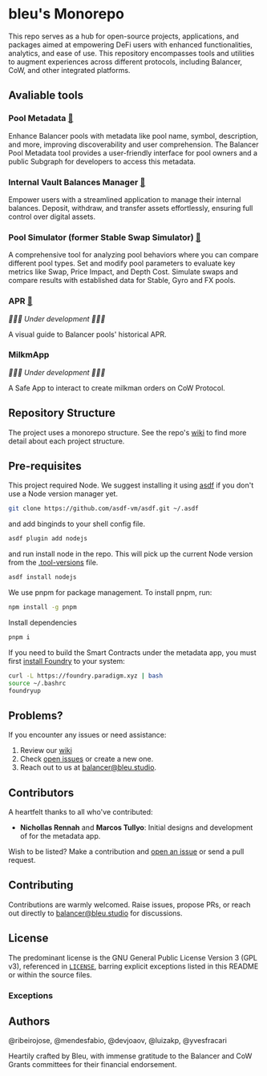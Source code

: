 # bleu's Monorepo

This repo serves as a hub for open-source projects, applications, and packages aimed at empowering DeFi users with enhanced functionalities, analytics, and ease of use. This repository encompasses tools and utilities to augment experiences across different protocols, including Balancer, CoW, and other integrated platforms.

## Avaliable tools

### Pool Metadata [🔗](https://tools.balancer.blue/metadata)

Enhance Balancer pools with metadata like pool name, symbol, description, and more, improving discoverability and user comprehension. The Balancer Pool Metadata tool provides a user-friendly interface for pool owners and a public Subgraph for developers to access this metadata.

### Internal Vault Balances Manager [🔗](https://tools.balancer.blue/internalbalances)

Empower users with a streamlined application to manage their internal balances. Deposit, withdraw, and transfer assets effortlessly, ensuring full control over digital assets.

### Pool Simulator (former Stable Swap Simulator) [🔗](https://tools.balancer.blue/poolsimulator)

A comprehensive tool for analyzing pool behaviors where you can compare different pool types. Set and modify pool parameters to evaluate key metrics like Swap, Price Impact, and Depth Cost. Simulate swaps and compare results with established data for Stable, Gyro and FX pools.

### APR [🔗](https://tools.balancer.blue/apr)

_👷👷👷 Under development 👷👷👷_

A visual guide to Balancer pools' historical APR.

### MilkmApp

_👷👷👷 Under development 👷👷👷_

A Safe App to interact to create milkman orders on CoW Protocol.

## Repository Structure

The project uses a monorepo structure. See the repo's [wiki](https://github.com/bleu-fi/monorepo/wiki) to find more detail about each project structure.

## Pre-requisites

This project required Node. We suggest installing it using [asdf](https://asdf-vm.com/) if you don't use a Node version manager yet.

```bash
git clone https://github.com/asdf-vm/asdf.git ~/.asdf
```

and add binginds to your shell config file.

```bash
asdf plugin add nodejs
```

and run install node in the repo. This will pick up the current Node version from the [.tool-versions](/.tool-version) file.

```bash
asdf install nodejs
```

We use pnpm for package management. To install pnpm, run:

```bash
npm install -g pnpm
```

Install dependencies

```bash
pnpm i
```

If you need to build the Smart Contracts under the metadata app, you must first [install Foundry](https://book.getfoundry.sh/getting-started/installation) to your system:

```bash
curl -L https://foundry.paradigm.xyz | bash
source ~/.bashrc
foundryup
```

## Problems?

If you encounter any issues or need assistance:

1. Review our [wiki](https://github.com/bleu-fi/monorepo/wiki)
2. Check [open issues](https://github.com/bleu-fi/monorepo/issues) or create a new one.
3. Reach out to us at [balancer@bleu.studio](mailto:balancer@bleu.studio).

## Contributors

A heartfelt thanks to all who've contributed:

- **Nichollas Rennah** and **Marcos Tullyo**: Initial designs and development of for the metadata app.

Wish to be listed? Make a contribution and [open an issue](https://github.com/bleu-fi/monorepo/issues/new) or send a pull request.

## Contributing

Contributions are warmly welcomed. Raise issues, propose PRs, or reach out directly to balancer@bleu.studio for discussions.

## License

The predominant license is the GNU General Public License Version 3 (GPL v3), referenced in [`LICENSE`](./LICENSE), barring explicit exceptions listed in this README or within the source files.

### Exceptions

<!-- TODO: Remember to identify and include the MIT licensed projects integrated into this repository. Note: Only projects where source code has been directly adopted require attribution. Look for MIT licensed projects that we copied to here and must be mentioned. This includes licenses from the math packages and Balancer/Gyro/FX, but excludes dependencies' own licenses unless we copied their source code. MIT licenses require to show attribution.-->

## Authors

@ribeirojose, @mendesfabio, @devjoaov, @luizakp, @yvesfracari

Heartily crafted by Bleu, with immense gratitude to the Balancer and CoW Grants committees for their financial endorsement.
